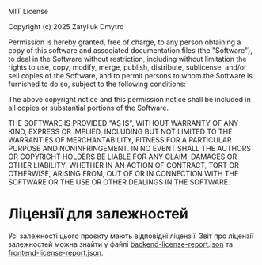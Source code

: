 MIT License

Copyright (c) 2025 Zatyliuk Dmytro

Permission is hereby granted, free of charge, to any person obtaining a copy
of this software and associated documentation files (the "Software"), to deal
in the Software without restriction, including without limitation the rights
to use, copy, modify, merge, publish, distribute, sublicense, and/or sell
copies of the Software, and to permit persons to whom the Software is
furnished to do so, subject to the following conditions:

The above copyright notice and this permission notice shall be included in all
copies or substantial portions of the Software.

THE SOFTWARE IS PROVIDED "AS IS", WITHOUT WARRANTY OF ANY KIND, EXPRESS OR
IMPLIED, INCLUDING BUT NOT LIMITED TO THE WARRANTIES OF MERCHANTABILITY,
FITNESS FOR A PARTICULAR PURPOSE AND NONINFRINGEMENT. IN NO EVENT SHALL THE
AUTHORS OR COPYRIGHT HOLDERS BE LIABLE FOR ANY CLAIM, DAMAGES OR OTHER
LIABILITY, WHETHER IN AN ACTION OF CONTRACT, TORT OR OTHERWISE, ARISING FROM,
OUT OF OR IN CONNECTION WITH THE SOFTWARE OR THE USE OR OTHER DEALINGS IN
THE SOFTWARE.


# Ліцензії для залежностей

Усі залежності цього проєкту мають відповідні ліцензії. Звіт про ліцензії залежностей можна знайти у файлі [backend-license-report.json](backend/license-report.json) та [frontend-license-report.json](frontend/license-report.json).